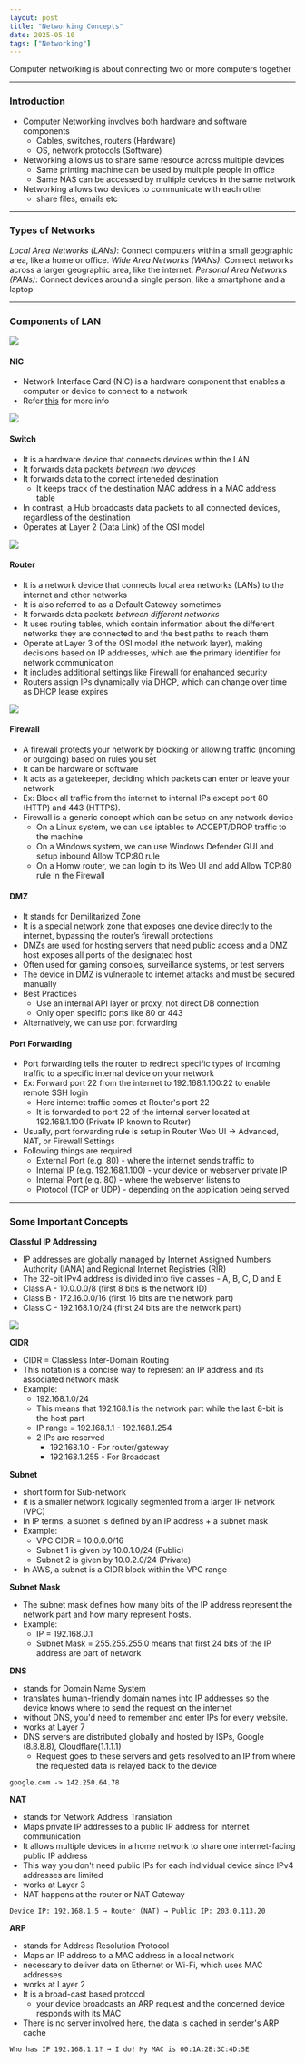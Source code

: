 ```yaml
---
layout: post
title: "Networking Concepts"
date: 2025-05-10
tags: ["Networking"]
---
```


Computer networking is about connecting two or more computers together

---
### Introduction

- Computer Networking involves both hardware and software components
    - Cables, switches, routers (Hardware)
    - OS, network protocols (Software)
- Networking allows us to share same resource across multiple devices
    - Same printing machine can be used by multiple people in office
    - Same NAS can be accessed by multiple devices in the same network
- Networking allows two devices to communicate with each other
    - share files, emails etc

---
### Types of Networks

_Local Area Networks (LANs)_: Connect computers within a small geographic area, like a home or office. 
_Wide Area Networks (WANs)_: Connect networks across a larger geographic area, like the internet. 
_Personal Area Networks (PANs)_: Connect devices around a single person, like a smartphone and a laptop

---
### Components of LAN

<img src="{{site.url}}/images/networking/lan.png">

#### NIC

- Network Interface Card (NIC) is a hardware component that enables a computer or device to connect to a network
- Refer [this](https://gouherdanish.github.io/2025/05/12/nic.html) for more info

<img src="{{site.url}}/images/networking/nic.png">

#### Switch

- It is a hardware device that connects devices within the LAN 
- It forwards data packets _between two devices_
- It forwards data to the correct inteneded destination 
    - It keeps track of the destination MAC address in a MAC address table
- In contrast, a Hub broadcasts data packets to all connected devices, regardless of the destination
- Operates at Layer 2 (Data Link) of the OSI model

<img src="{{site.url}}/images/networking/switch.png">

#### Router

- It is a network device that connects local area networks (LANs) to the internet and other networks
- It is also referred to as a Default Gateway sometimes
- It forwards data packets _between different networks_
- It uses routing tables, which contain information about the different networks they are connected to and the best paths to reach them
- Operate at Layer 3 of the OSI model (the network layer), making decisions based on IP addresses, which are the primary identifier for network communication
- It includes additional settings like Firewall for enahanced security
- Routers assign IPs dynamically via DHCP, which can change over time as DHCP lease expires

<img src="{{site.url}}/images/networking/router.png">

#### Firewall

- A firewall protects your network by blocking or allowing traffic (incoming or outgoing) based on rules you set
- It can be hardware or software
- It acts as a gatekeeper, deciding which packets can enter or leave your network
- Ex: Block all traffic from the internet to internal IPs except port 80 (HTTP) and 443 (HTTPS).
- Firewall is a generic concept which can be setup on any network device 
    - On a Linux system, we can use iptables to ACCEPT/DROP traffic to the machine
    - On a Windows system, we can use Windows Defender GUI and setup inbound Allow TCP:80 rule
    - On a Homw router, we can login to its Web UI and add Allow TCP:80 rule in the Firewall

#### DMZ

- It stands for Demilitarized Zone
- It is a special network zone that exposes one device directly to the internet, bypassing the router’s firewall protections
- DMZs are used for hosting servers that need public access and a DMZ host exposes all ports of the designated host
- Often used for gaming consoles, surveillance systems, or test servers
- The device in DMZ is vulnerable to internet attacks and must be secured manually
- Best Practices
    - Use an internal API layer or proxy, not direct DB connection
    - Only open specific ports like 80 or 443
- Alternatively, we can use port forwarding

#### Port Forwarding

- Port forwarding tells the router to redirect specific types of incoming traffic to a specific internal device on your network
- Ex: Forward port 22 from the internet to 192.168.1.100:22 to enable remote SSH login
    - Here internet traffic comes at Router's port 22
    - It is forwarded to port 22 of the internal server located at 192.168.1.100 (Private IP known to Router)
- Usually, port forwarding rule is setup in Router Web UI -> Advanced, NAT, or Firewall Settings
- Following things are required
    - External Port (e.g. 80) - where the internet sends traffic to
    - Internal IP (e.g. 192.168.1.100) - your device or webserver private IP
    - Internal Port (e.g. 80) - where the webserver listens to
    - Protocol (TCP or UDP) - depending on the application being served

---

### Some Important Concepts

**Classful IP Addressing**

- IP addresses are globally managed by Internet Assigned Numbers Authority (IANA) and Regional Internet Registries (RIR)
- The 32-bit IPv4 address is divided into five classes - A, B, C, D and E
- Class A - 10.0.0.0/8 (first 8 bits is the network ID)
- Class B - 172.16.0.0/16 (first 16 bits are the network part)
- Class C - 192.168.1.0/24 (first 24 bits are the network part)

<img src="{{site.url}}/images/networking/router.png">

**CIDR**

- CIDR = Classless Inter-Domain Routing 
- This notation is a concise way to represent an IP address and its associated network mask
- Example: 
    - 192.168.1.0/24
    - This means that 192.168.1 is the network part while the last 8-bit is the host part
    - IP range = 192.168.1.1 - 192.168.1.254 
    - 2 IPs are reserved
        - 192.168.1.0 - For router/gateway
        - 192.168.1.255 - For Broadcast


**Subnet**

- short form for Sub-network
- it is a smaller network logically segmented from a larger IP network (VPC)
- In IP terms, a subnet is defined by an IP address + a subnet mask
- Example:
    - VPC CIDR = 10.0.0.0/16
    - Subnet 1 is given by 10.0.1.0/24 (Public)
    - Subnet 2 is given by 10.0.2.0/24 (Private)
- In AWS, a subnet is a CIDR block within the VPC range

**Subnet Mask**

- The subnet mask defines how many bits of the IP address represent the network part and how many represent hosts.
- Example:
    - IP = 192.168.0.1
    - Subnet Mask = 255.255.255.0 means that first 24 bits of the IP address are part of network

**DNS**

- stands for Domain Name System
- translates human-friendly domain names into IP addresses so the device knows where to send the request on the internet
- without DNS, you'd need to remember and enter IPs for every website.
- works at Layer 7
- DNS servers are distributed globally and hosted by ISPs, Google (8.8.8.8), Cloudflare(1.1.1.1)
    - Request goes to these servers and gets resolved to an IP from where the requested data is relayed back to the device

`google.com -> 142.250.64.78`

**NAT**

- stands for Network Address Translation
- Maps private IP addresses to a public IP address for internet communication
- It allows multiple devices in a home network to share one internet-facing public IP address
- This way you don't need public IPs for each individual device since IPv4 addresses are limited
- works at Layer 3
- NAT happens at the router or NAT Gateway

`Device IP: 192.168.1.5 → Router (NAT) → Public IP: 203.0.113.20`

**ARP**

- stands for Address Resolution Protocol
- Maps an IP address to a MAC address in a local network
- necessary to deliver data on Ethernet or Wi-Fi, which uses MAC addresses 
- works at Layer 2
- It is a broad-cast based protocol
    - your device broadcasts an ARP request and the concerned device responds with its MAC
- There is no server involved here, the data is cached in sender's ARP cache

`Who has IP 192.168.1.1? → I do! My MAC is 00:1A:2B:3C:4D:5E`